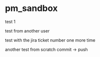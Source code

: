 # pm_sandbox

test 1

test from another user

test with the jira ticket number one more time

another test from scratch commit -> push
